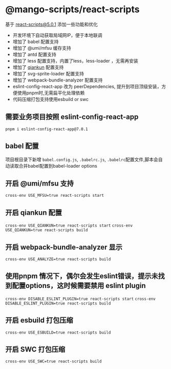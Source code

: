 
# @mango-scripts/react-scripts

基于 [react-scripts@5.0.1](https://github.com/facebook/create-react-app/tree/main/packages/react-scripts) 添加一些功能和优化

- 开发环境下自动获取局域网IP，便于本地联调
- 增加了 babel 配置支持
- 增加了 @umi/mfsu 缓存支持
- 增加了 antd 配置支持
- 增加了 less 配置支持，内置了less，less-loader ，无需再安装
- 增加了 [qiankun](https://github.com/umijs/qiankun) 配置支持
- 增加了 svg-sprite-loader 配置支持
- 增加了 webpack-bundle-analyzer 配置支持
- eslint-config-react-app 改为 peerDependencies, 提升到项目顶级安装，方便使用pnpm时,无需扁平化处理依赖
- 代码压缩打包支持使用esbuild or swc


## 需要业务项目按照 eslint-config-react-app
`pnpm i eslint-config-react-app@7.0.1`

## babel 配置
项目根目录下新增 `babel.config.js`, `.babelrc.js`, `.babelrc`配置文件,脚本会自动读取合并babel配置到babel-loader options


## 开启 @umi/mfsu 支持
`cross-env USE_MFSU=true react-scripts start`


##  开启 qiankun 配置
`cross-env USE_QIANKUN=true react-scripts start`
`cross-env USE_QIANKUN=true react-scripts build`


## 开启 webpack-bundle-analyzer 显示
`cross-env USE_ANALYZE=true react-scripts build`


## 使用pnpm 情况下，偶尔会发生eslint错误，提示未找到配置options，这时候需要禁用 eslint plugin
`cross-env DISABLE_ESLINT_PLUGIN=true react-scripts start`
`cross-env DISABLE_ESLINT_PLUGIN=true react-scripts build`

## 开启 esbuild 打包压缩
`cross-env USE_ESBUILD=true react-scripts build`

## 开启 SWC 打包压缩
`cross-env USE_SWC=true react-scripts build`


